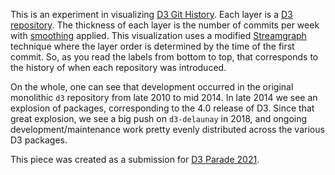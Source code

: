 This is an experiment in visualizing [D3 Git History](https://gist.github.com/curran/18287ef2c4b64ffba32000aad47c292b). Each layer is a [D3 repository](https://github.com/d3). The thickness of each layer is the number of commits per week with [smoothing](https://github.com/Fil/array-blur) applied. This visualization uses a modified [Streamgraph](https://en.wikipedia.org/wiki/Streamgraph) technique where the layer order is determined by the time of the first commit. So, as you read the labels from bottom to top, that corresponds to the history of when each repository was introduced.

On the whole, one can see that development occurred in the original monolithic `d3` repository from late 2010 to mid 2014. In late 2014 we see an explosion of packages, corresponding to the 4.0 release of D3. Since that great explosion, we see a big push on `d3-delaunay` in 2018, and ongoing development/maintenance work pretty evenly distributed across the various D3 packages.

This piece was created as a submission for [D3 Parade 2021](https://d3js.community/d3-parade-2021).
